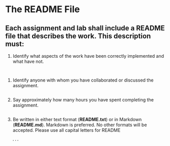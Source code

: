 # The README File

## Each assignment and lab shall include a README file that describes the work. This description must:

1. Identify what aspects of the work have been correctly implemented and what have not.
```
    
```
1. Identify anyone with whom you have collaborated or discussed the assignment.
```
```
2. Say approximately how many hours you have spent completing the assignment.
```
```
3. Be written in either text format (**README.txt**) or in Markdown (**README.md**). Markdown is preferred. No other formats will be accepted. Please use all capital letters for README
```
   ... 
```